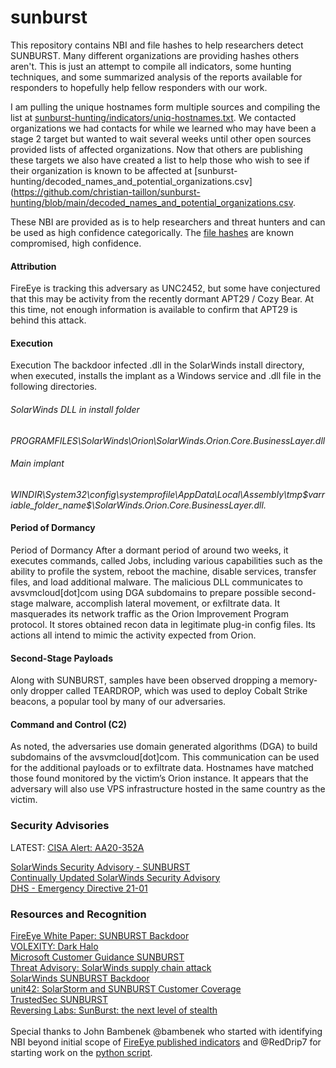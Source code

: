 # sunburst
This repository contains NBI and file hashes to help researchers detect SUNBURST. Many different organizations are providing hashes others aren't. This is just an attempt to compile all indicators, some hunting techniques, and some summarized analysis of the reports available for responders to hopefully help fellow responders with our work.

I am pulling the unique hostnames form multiple sources and compiling the list at [sunburst-hunting/indicators/uniq-hostnames.txt](https://github.com/christian-taillon/sunburst-hunting/blob/main/indicators/uniq-hostnames.txt). We contacted organizations we had contacts for while we learned who may have been a stage 2 target but wanted to wait several weeks until other open sources provided lists of affected organizations. Now that others are publishing these targets we also have created a list to help those who wish to see if their organization is known to be affected at [sunburst-hunting/decoded_names_and_potential_organizations.csv](https://github.com/christian-taillon/sunburst-hunting/blob/main/decoded_names_and_potential_organizations.csv. 

These NBI are provided as is to help researchers and threat hunters and can be used as high confidence categorically.
The [file hashes](https://github.com/christian-taillon/sunburst-hunting/blob/main/indicators/sha256.csv) are known compromised, high confidence.

#### Attribution
FireEye is tracking this adversary as UNC2452, but some have conjectured that this may be activity from the recently dormant APT29 / Cozy Bear. At this time, not enough information is available to confirm that APT29 is behind this attack.

#### Execution
Execution
The backdoor infected .dll in the SolarWinds install directory, when executed, installs the implant as a Windows service and .dll file in the following directories.

###### SolarWinds DLL in install folder
_PROGRAMFILES\SolarWinds\Orion\SolarWinds.Orion.Core.BusinessLayer.dll_

###### Main implant
_WINDIR\System32\config\systemprofile\AppData\Local\Assembly\tmp\$varriable_folder_name$\SolarWinds.Orion.Core.BusinessLayer.dll._

#### Period of Dormancy
Period of Dormancy
After a dormant period of around two weeks, it executes commands, called Jobs, including various capabilities such as the ability to profile the system, reboot the machine, disable services, transfer files, and load additional malware. The malicious DLL communicates to avsvmcloud[dot]com using DGA subdomains to prepare possible second-stage malware, accomplish lateral movement, or exfiltrate data. It masquerades its network traffic as the Orion Improvement Program protocol. It stores obtained recon data in legitimate plug-in config files. Its actions all intend to mimic the activity expected from Orion.

#### Second-Stage Payloads
Along with SUNBURST, samples have been observed dropping a memory-only dropper called TEARDROP, which was used to deploy Cobalt Strike beacons, a popular tool by many of our adversaries.

#### Command and Control (C2)
As noted, the adversaries use domain generated algorithms (DGA) to build subdomains of the avsvmcloud[dot]com. This communication can be used for the additional payloads or to exfiltrate data. Hostnames have matched those found monitored by the victim’s Orion instance. It appears that the adversary will also use VPS infrastructure hosted in the same country as the victim.

### Security Advisories  
LATEST: [CISA Alert: AA20-352A](https://us-cert.cisa.gov/ncas/alerts/aa20-352a)

[SolarWinds Security Advisory - SUNBURST](https://www.solarwinds.com/securityadvisory) </br>
[Continually Updated SolarWinds Security Advisory](https://www.solarwinds.com/securityadvisory)</br>
[DHS - Emergency Directive 21-01](https://cyber.dhs.gov/ed/21-01/)

### Resources and Recognition
[FireEye White Paper: SUNBURST Backdoor](https://www.fireeye.com/blog/threat-research/2020/12/evasive-attacker-leverages-solarwinds-supply-chain-compromises-with-sunburst-backdoor.html)</br>
[VOLEXITY: Dark Halo](https://www.volexity.com/blog/2020/12/14/dark-halo-leverages-solarwinds-compromise-to-breach-organizations/)</br>
[Microsoft Customer Guidance SUNBURST](https://msrc-blog.microsoft.com/2020/12/13/customer-guidance-on-recent-nation-state-cyber-attacks)</br>
[Threat Advisory: SolarWinds supply chain attack](https://blog.talosintelligence.com/2020/12/solarwinds-supplychain-coverage.html)</br>
[SolarWinds SUNBURST Backdoor](https://blog.rapid7.com/2020/12/14/solarwinds-sunburst-backdoor-supply-chain-attack-what-you-need-to-know/)</br>
[unit42: SolarStorm and SUNBURST Customer Coverage](https://unit42.paloaltonetworks.com/fireeye-solarstorm-sunburst/)</br>
[TrustedSec SUNBURST](https://www.trustedsec.com/blog/solarwinds-orion-and-unc2452-summary-and-recommendations/)</br>
[Reversing Labs: SunBurst: the next level of stealth](https://blog.reversinglabs.com/blog/sunburst-the-next-level-of-stealth)
</br></br>
Special thanks to John Bambenek @bambenek who started with identifying NBI beyond initial scope of [FireEye published indicators](https://github.com/fireeye/sunburst_countermeasures) and @RedDrip7 for starting work on the [python script](https://github.com/RedDrip7/SunBurst_DGA_Decode).
